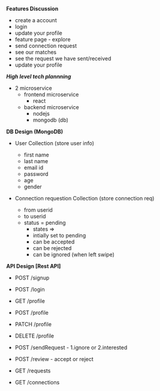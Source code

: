 **Features Discussion**
- create a account
- login
- update your profile
- feature page - explore
- send connection request
- see our matches
- see the request we have sent/received
- update your profile

***High level tech plannning***
- 2 microservice
    - frontend microservice
        - react
    - backend microservice
        - nodejs
        - mongodb (db)

**DB Design (MongoDB)**
- User Collection (store user info)
    - first name
    - last name
    - email id
    - password
    - age
    - gender

- Connection requestion Collection (store connection req)
    - from userid
    - to userid
    - status = pending 
        - states =>
        - intially set to pending
        - can be accepted
        - can be rejected
        - can be ignored (when left swipe)


**API Design [Rest API]**

- POST /signup
- POST /login

- GET  /profile
- POST /profile
- PATCH /profile
- DELETE /profile

- POST /sendRequest - 1.ignore or 2.interested
- POST /review - accept or reject

- GET  /requests
- GET  /connections




